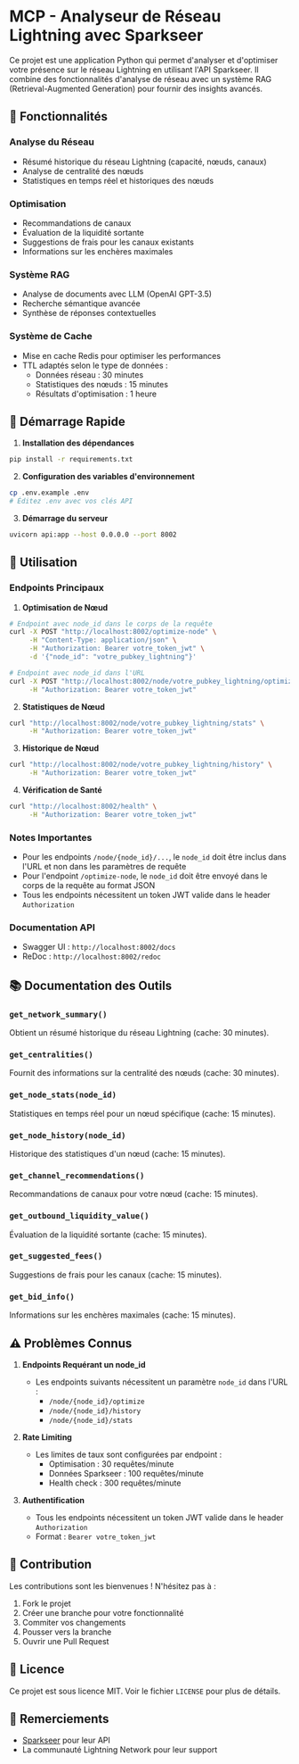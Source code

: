 # MCP - Analyseur de Réseau Lightning avec Sparkseer

Ce projet est une application Python qui permet d'analyser et d'optimiser votre présence sur le réseau Lightning en utilisant l'API Sparkseer. Il combine des fonctionnalités d'analyse de réseau avec un système RAG (Retrieval-Augmented Generation) pour fournir des insights avancés.

## 🚀 Fonctionnalités

### Analyse du Réseau
- Résumé historique du réseau Lightning (capacité, nœuds, canaux)
- Analyse de centralité des nœuds
- Statistiques en temps réel et historiques des nœuds

### Optimisation
- Recommandations de canaux
- Évaluation de la liquidité sortante
- Suggestions de frais pour les canaux existants
- Informations sur les enchères maximales

### Système RAG
- Analyse de documents avec LLM (OpenAI GPT-3.5)
- Recherche sémantique avancée
- Synthèse de réponses contextuelles

### Système de Cache
- Mise en cache Redis pour optimiser les performances
- TTL adaptés selon le type de données :
  - Données réseau : 30 minutes
  - Statistiques des nœuds : 15 minutes
  - Résultats d'optimisation : 1 heure

## 🚀 Démarrage Rapide

1. **Installation des dépendances**
```bash
pip install -r requirements.txt
```

2. **Configuration des variables d'environnement**
```bash
cp .env.example .env
# Éditez .env avec vos clés API
```

3. **Démarrage du serveur**
```bash
uvicorn api:app --host 0.0.0.0 --port 8002
```

## 🔧 Utilisation

### Endpoints Principaux

1. **Optimisation de Nœud**
```bash
# Endpoint avec node_id dans le corps de la requête
curl -X POST "http://localhost:8002/optimize-node" \
     -H "Content-Type: application/json" \
     -H "Authorization: Bearer votre_token_jwt" \
     -d '{"node_id": "votre_pubkey_lightning"}'

# Endpoint avec node_id dans l'URL
curl -X POST "http://localhost:8002/node/votre_pubkey_lightning/optimize" \
     -H "Authorization: Bearer votre_token_jwt"
```

2. **Statistiques de Nœud**
```bash
curl "http://localhost:8002/node/votre_pubkey_lightning/stats" \
     -H "Authorization: Bearer votre_token_jwt"
```

3. **Historique de Nœud**
```bash
curl "http://localhost:8002/node/votre_pubkey_lightning/history" \
     -H "Authorization: Bearer votre_token_jwt"
```

4. **Vérification de Santé**
```bash
curl "http://localhost:8002/health" \
     -H "Authorization: Bearer votre_token_jwt"
```

### Notes Importantes
- Pour les endpoints `/node/{node_id}/...`, le `node_id` doit être inclus dans l'URL et non dans les paramètres de requête
- Pour l'endpoint `/optimize-node`, le `node_id` doit être envoyé dans le corps de la requête au format JSON
- Tous les endpoints nécessitent un token JWT valide dans le header `Authorization`

### Documentation API
- Swagger UI : `http://localhost:8002/docs`
- ReDoc : `http://localhost:8002/redoc`

## 📚 Documentation des Outils

### `get_network_summary()`
Obtient un résumé historique du réseau Lightning (cache: 30 minutes).

### `get_centralities()`
Fournit des informations sur la centralité des nœuds (cache: 30 minutes).

### `get_node_stats(node_id)`
Statistiques en temps réel pour un nœud spécifique (cache: 15 minutes).

### `get_node_history(node_id)`
Historique des statistiques d'un nœud (cache: 15 minutes).

### `get_channel_recommendations()`
Recommandations de canaux pour votre nœud (cache: 15 minutes).

### `get_outbound_liquidity_value()`
Évaluation de la liquidité sortante (cache: 15 minutes).

### `get_suggested_fees()`
Suggestions de frais pour les canaux (cache: 15 minutes).

### `get_bid_info()`
Informations sur les enchères maximales (cache: 15 minutes).

## ⚠️ Problèmes Connus

1. **Endpoints Requérant un node_id**
   - Les endpoints suivants nécessitent un paramètre `node_id` dans l'URL :
     - `/node/{node_id}/optimize`
     - `/node/{node_id}/history`
     - `/node/{node_id}/stats`

2. **Rate Limiting**
   - Les limites de taux sont configurées par endpoint :
     - Optimisation : 30 requêtes/minute
     - Données Sparkseer : 100 requêtes/minute
     - Health check : 300 requêtes/minute

3. **Authentification**
   - Tous les endpoints nécessitent un token JWT valide dans le header `Authorization`
   - Format : `Bearer votre_token_jwt`

## 🤝 Contribution

Les contributions sont les bienvenues ! N'hésitez pas à :
1. Fork le projet
2. Créer une branche pour votre fonctionnalité
3. Commiter vos changements
4. Pousser vers la branche
5. Ouvrir une Pull Request

## 📝 Licence

Ce projet est sous licence MIT. Voir le fichier `LICENSE` pour plus de détails.

## 🙏 Remerciements

- [Sparkseer](https://sparkseer.space) pour leur API
- La communauté Lightning Network pour leur support

